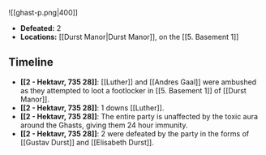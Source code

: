![[ghast-p.png|400]]

* **Defeated:** 2
* **Locations:** [[Durst Manor|Durst Manor]], on the [[5. Basement 1]]

## Timeline
* **[[2 - Hektavr, 735 28]]**: [[Luther]] and [[Andres Gaal]] were ambushed as they attempted to loot a footlocker in [[5. Basement 1]] of [[Durst Manor]].
* **[[2 - Hektavr, 735 28]]**: 1 downs [[Luther]].
* **[[2 - Hektavr, 735 28]]**: The entire party is unaffected by the toxic aura around the Ghasts, giving them 24 hour immunity.
* **[[2 - Hektavr, 735 28]]**: 2 were defeated by the party in the forms of [[Gustav Durst]] and [[Elisabeth Durst]].